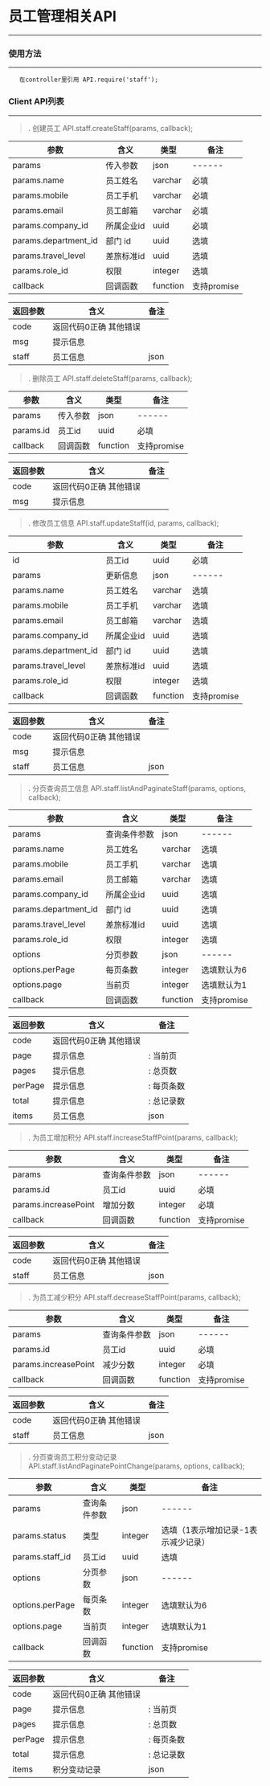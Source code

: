 # 员工管理相关API
---

### 使用方法
---

```
   在controller里引用 API.require('staff');
```

### Client API列表
---

>. 创建员工 API.staff.createStaff(params, callback);

| 参数                                    | 含义               |类型                  | 备注
|------                                 |------               |-----                |------
| params                                | 传入参数             |json              |------
| params.name                        | 员工姓名              |varchar               |必填
| params.mobile                        | 员工手机              |varchar               |必填
| params.email                          |员工邮箱           |varchar               |必填
| params.company_id                          |所属企业id           |uuid               |必填
| params.department_id                          |部门 id           |uuid               |选填
| params.travel_level                          |差旅标准id           |uuid               |选填
| params.role_id                          |权限           |integer               |选填
| callback                              | 回调函数             |function              |支持promise

| 返回参数 | 含义 | 备注 |
|---------|------|-----|
| code     | 返回代码0正确 其他错误 |
| msg     | 提示信息 |
| staff   | 员工信息|json

>. 删除员工 API.staff.deleteStaff(params, callback);

| 参数                                    | 含义               |类型                  | 备注
|------                                 |------               |-----                |------
| params                                | 传入参数             |json              |------
| params.id                        | 员工id              |uuid               |必填
| callback                              | 回调函数             |function              |支持promise

| 返回参数 | 含义 | 备注 |
|---------|------|-----|
| code     | 返回代码0正确 其他错误 |
| msg     | 提示信息 |

>. 修改员工信息 API.staff.updateStaff(id, params, callback);

| 参数                                    | 含义               |类型                  | 备注
|------                                 |------               |-----                |------
| id                                | 员工id             | uuid             |必填
| params                                | 更新信息             |json              |------
| params.name                        | 员工姓名              |varchar               |选填
| params.mobile                        | 员工手机              |varchar               |选填
| params.email                          |员工邮箱           |varchar               |选填
| params.company_id                          |所属企业id           |uuid               |选填
| params.department_id                          |部门 id           |uuid               |选填
| params.travel_level                          |差旅标准id           |uuid               |选填
| params.role_id                          |权限           |integer               |选填
| callback                              | 回调函数             |function              |支持promise

| 返回参数 | 含义 | 备注 |
|---------|------|-----|
| code     | 返回代码0正确 其他错误 |
| msg     | 提示信息 |
| staff   | 员工信息|json

>. 分页查询员工信息 API.staff.listAndPaginateStaff(params, options, callback);

| 参数                                    | 含义               |类型                  | 备注
|------                                 |------               |-----                |------
| params                                | 查询条件参数             |json              |------
| params.name                        | 员工姓名              |varchar               |选填
| params.mobile                        | 员工手机              |varchar               |选填
| params.email                          |员工邮箱           |varchar               |选填
| params.company_id                          |所属企业id           |uuid               |选填
| params.department_id                          |部门 id           |uuid               |选填
| params.travel_level                          |差旅标准id           |uuid               |选填
| params.role_id                          |权限           |integer               |选填
| options                                | 分页参数             |json              |------
| options.perPage                                | 每页条数             |integer              |选填默认为6
| options.page                                | 当前页             |integer              |选填默认为1
| callback                              | 回调函数             |function              |支持promise

| 返回参数 | 含义 | 备注 |
|---------|------|-----|
| code     | 返回代码0正确 其他错误 |
| page     | 提示信息 |: 当前页
| pages     | 提示信息 |: 总页数
| perPage     | 提示信息 |: 每页条数
| total     | 提示信息 |: 总记录数
| items   | 员工信息|json

>. 为员工增加积分 API.staff.increaseStaffPoint(params, callback);

| 参数                                    | 含义               |类型                  | 备注
|------                                 |------               |-----                |------
| params                                | 查询条件参数             |json              |------
| params.id                        | 员工id             |uuid               |必填
| params.increasePoint                        | 增加分数              |integer               |必填
| callback                              | 回调函数             |function              |支持promise

| 返回参数 | 含义 | 备注 |
|---------|------|-----|
| code     | 返回代码0正确 其他错误 |
| staff   | 员工信息|json

>. 为员工减少积分 API.staff.decreaseStaffPoint(params, callback);

| 参数                                    | 含义               |类型                  | 备注
|------                                 |------               |-----                |------
| params                                | 查询条件参数             |json              |------
| params.id                        | 员工id             |uuid               |必填
| params.increasePoint                        | 减少分数              |integer               |必填
| callback                              | 回调函数             |function              |支持promise

| 返回参数 | 含义 | 备注 |
|---------|------|-----|
| code     | 返回代码0正确 其他错误 |
| staff   | 员工信息|json

>. 分页查询员工积分变动记录 API.staff.listAndPaginatePointChange(params, options, callback);

| 参数                                    | 含义               |类型                  | 备注
|------                                 |------               |-----                |------
| params                                | 查询条件参数             |json              |------
| params.status                                | 类型             |integer              |选填（1表示增加记录-1表示减少记录）
| params.staff_id                                | 员工id             |uuid              |选填
| options                                | 分页参数             |json              |------
| options.perPage                                | 每页条数             |integer              |选填默认为6
| options.page                                | 当前页             |integer              |选填默认为1
| callback                              | 回调函数             |function              |支持promise

| 返回参数 | 含义 | 备注 |
|---------|------|-----|
| code     | 返回代码0正确 其他错误 |
| page     | 提示信息 |: 当前页
| pages     | 提示信息 |: 总页数
| perPage     | 提示信息 |: 每页条数
| total     | 提示信息 |: 总记录数
| items   | 积分变动记录|json

